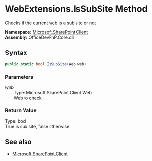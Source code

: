 # WebExtensions.IsSubSite Method  
Checks if the current web is a sub site or not  

**Namespace:** [Microsoft.SharePoint.Client](Microsoft.SharePoint.Client.md)  
**Assembly:** OfficeDevPnP.Core.dll  
## Syntax
```C#
public static bool IsSubSite(Web web)
```
### Parameters
*web*  
&emsp;&emsp;Type: Microsoft.SharePoint.Client.Web  
&emsp;&emsp;Web to check  

### Return Value
Type: bool  
True is sub site, false otherwise

## See also
- [Microsoft.SharePoint.Client](Microsoft.SharePoint.Client.md)
